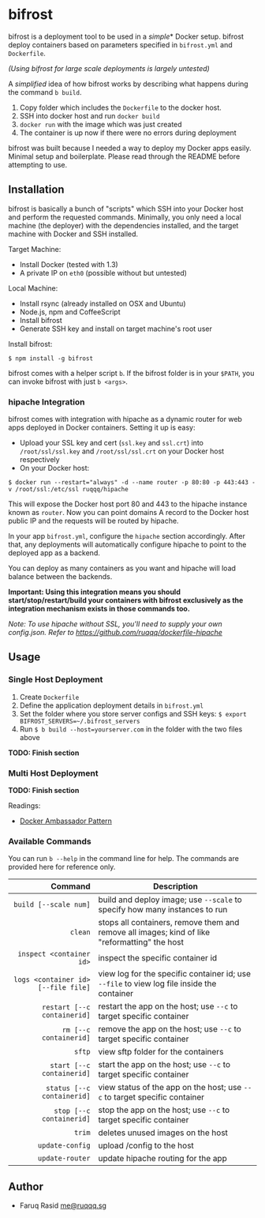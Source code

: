 # bifrost

bifrost is a deployment tool to be used in a *simple** Docker setup. bifrost deploy containers based on parameters specified in `bifrost.yml` and `Dockerfile`.

*(Using bifrost for large scale deployments is largely untested)*

A *simplified* idea of how bifrost works by describing what happens during the command `b build`.

1. Copy folder which includes the `Dockerfile` to the docker host.
2. SSH into docker host and run `docker build`
3. `docker run` with the image which was just created
4. The container is up now if there were no errors during deployment

bifrost was built because I needed a way to deploy my Docker apps easily. Minimal setup and boilerplate. Please read through the README before attempting to use.

## Installation

bifrost is basically a bunch of "scripts" which SSH into your Docker host and perform the requested commands. Minimally, you only need a local machine (the deployer) with the dependencies installed, and the target machine with Docker and SSH installed.

Target Machine:
- Install Docker (tested with 1.3)
- A private IP on `eth0` (possible without but untested)

Local Machine:
- Install rsync (already installed on OSX and Ubuntu)
- Node.js, npm and CoffeeScript
- Install bifrost
- Generate SSH key and install on target machine's root user

Install bifrost:

```
$ npm install -g bifrost
```

bifrost comes with a helper script `b`. If the bifrost folder is in your `$PATH`, you can invoke bifrost with just `b <args>`.

### hipache Integration

bifrost comes with integration with hipache as a dynamic router for web apps deployed in Docker containers. Setting it up is easy:

- Upload your SSL key and cert (`ssl.key` and `ssl.crt`) into `/root/ssl/ssl.key` and `/root/ssl/ssl.crt` on your Docker host respectively
- On your Docker host:

```
$ docker run --restart="always" -d --name router -p 80:80 -p 443:443 -v /root/ssl:/etc/ssl ruqqq/hipache
```

This will expose the Docker host port 80 and 443 to the hipache instance known as `router`. Now you can point domains A record to the Docker host public IP and the requests will be routed by hipache.

In your app `bifrost.yml`, configure the `hipache` section accordingly. After that, any deployments will automatically configure hipache to point to the deployed app as a backend.

You can deploy as many containers as you want and hipache will load balance between the backends.

**Important: Using this integration means you should start/stop/restart/build your containers with bifrost exclusively as the integration mechanism exists in those commands too.**

*Note: To use hipache without SSL, you'll need to supply your own config.json. Refer to https://github.com/ruqqq/dockerfile-hipache*

## Usage

### Single Host Deployment

1. Create `Dockerfile`
2. Define the application deployment details in `bifrost.yml`
3. Set the folder where you store server configs and SSH keys: `$ export BIFROST_SERVERS=~/.bifrost_servers`
4. Run `$ b build --host=yourserver.com` in the folder with the two files above

**TODO: Finish section**

### Multi Host Deployment

**TODO: Finish section**

Readings:
- [Docker Ambassador Pattern]

[Docker Ambassador Pattern]: https://docs.docker.com/articles/ambassador_pattern_linking/

### Available Commands

You can run `b --help` in the command line for help. The commands are provided here for reference only.

Command | Description
---:| ---
`build [--scale num]` | build and deploy image; use `--scale` to specify how many instances to run
`clean` | stops all containers, remove them and remove all images; kind of like "reformatting" the host
`inspect <container id>` | inspect the specific container id
`logs <container id> [--file file]` | view log for the specific container id; use `--file` to view log file inside the container
`restart [--c containerid]` | restart the app on the host; use `--c` to target specific container
`rm [--c containerid]` | remove the app on the host; use `--c` to target specific container
`sftp` | view sftp folder for the containers
`start [--c containerid]` | start the app on the host; use `--c` to target specific container
`status [--c containerid]` | view status of the app on the host; use `--c` to target specific container
`stop [--c containerid]` | stop the app on the host; use `--c` to target specific container
`trim` | deletes unused images on the host
`update-config` | upload <appFolder>/config to the host
`update-router` | update hipache routing for the app

## Author

- Faruq Rasid <me@ruqqq.sg>